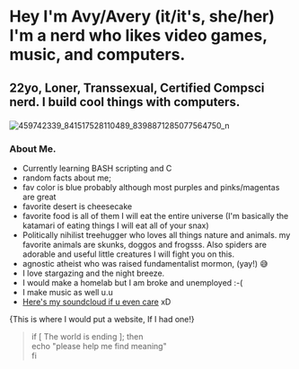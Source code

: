 # <p>Hey I'm Avy/Avery (it/it's, she/her) I'm a nerd who likes video games, music, and computers.<br>
## 22yo, Loner, Transsexual, Certified Compsci nerd. I build cool things with computers.</p>

![459742339_841517528110489_8398871285077564750_n](https://github.com/user-attachments/assets/8c7ad779-f094-4faa-a849-336355129fcc)

### About Me.</br>
 - Currently learning BASH scripting and C
 - random facts about me;
 - fav color is blue probably although most purples and pinks/magentas are great
 - favorite desert is cheesecake
 - favorite food is all of them I will eat the entire universe (I'm basically the katamari of eating things I will eat all of your snax)
 - Politically nihilist treehugger who loves all things nature and animals. my favorite animals are skunks, doggos and frogsss. Also spiders are adorable and useful little creatures I will fight you on this.
 - agnostic atheist who was raised fundamentalist mormon, (yay!) 😅
 - I love stargazing and the night breeze.
 - I would make a homelab but I am broke and unemployed :-(
 - I make music as well u.u
 - [Here's my soundcloud if u even care](https://soundcloud.com/avery-z-384520467) xD<br>
 
{This is where I would put a website, If I had one!}</p>



> if [ The world is ending ]; then</br>
> echo "please help me find meaning"</br>
> fi</br>

<!---
Avybavywavy/Avybavywavy is a ✨ special ✨ repository because its `README.md` (this file) appears on your GitHub profile.
You can click the Preview link to take a look at your changes.
--->
